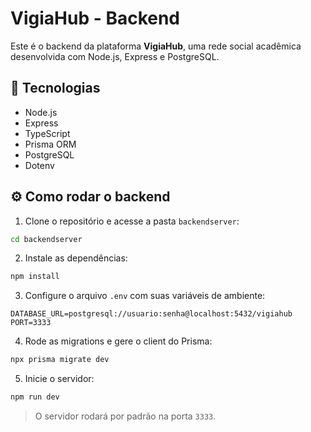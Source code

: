 # VigiaHub - Backend

Este é o backend da plataforma **VigiaHub**, uma rede social acadêmica desenvolvida com Node.js, Express e PostgreSQL.

## 🚀 Tecnologias

- Node.js
- Express
- TypeScript
- Prisma ORM
- PostgreSQL
- Dotenv

## ⚙️ Como rodar o backend

1. Clone o repositório e acesse a pasta `backendserver`:

```bash
cd backendserver
```

2. Instale as dependências:

```bash
npm install
```

3. Configure o arquivo `.env` com suas variáveis de ambiente:

```env
DATABASE_URL=postgresql://usuario:senha@localhost:5432/vigiahub
PORT=3333
```

4. Rode as migrations e gere o client do Prisma:

```bash
npx prisma migrate dev
```

5. Inicie o servidor:

```bash
npm run dev
```

> O servidor rodará por padrão na porta `3333`.
